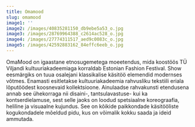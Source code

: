 ```yaml
---
title: Omamood
slug: omamood
image1: ''
image2: /images/40835281150_db9ebe5a53_o.jpg
image3: /images/28769964388_c2614ac528_o.jpg
image4: /images/27774311517_aed9c0083c_o.jpg
image5: /images/42592883162_84effc6eeb_o.jpg
---
```

OmaMood on igaastane etnosugemetega moeetendus, mida koostöös TÜ Viljandi kultuuriakadeemiaga korraldab Estonian Fashion Festival. Show eesmärgiks on tuua osalejani klassikalise käsitöö elemendid modernses võtmes. Enamasti esitletakse kultuuriakadeemia rahvusliku tekstiili eriala lõputöödest koosnevaid kollektsioone. Ainulaadse rahvakunsti etendusena annab see ühekorraga nii disaini-, tantsulavastuse- kui ka kontserdielamuse, sest selle jaoks on loodud spetsiaalne koreograafia, heliline ja visuaalne kujundus. See on kõikide paikkondade käsitööliste kogukondadele mõeldud pidu, kus on võimalik kokku saada ja ideid ammutada.

